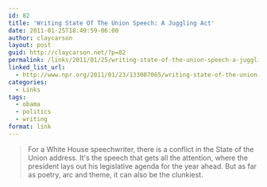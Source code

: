 ```yaml
---
id: 82
title: 'Writing State Of The Union Speech: A Juggling Act'
date: 2011-01-25T18:49:59-06:00
author: claycarson
layout: post
guid: http://claycarson.net/?p=82
permalink: /links/2011/01/25/writing-state-of-the-union-speech-a-juggling-act/
linked_list_url:
  - http://www.npr.org/2011/01/23/133087065/writing-state-of-the-union-speech-a-juggling-act
categories:
  - Links
tags:
  - obama
  - politics
  - writing
format: link
---
```

<blockquote>
  For a White House speechwriter, there is a conflict in the State of the Union address. It's the speech that gets all the attention, where the president lays out his legislative agenda for the year ahead. But as far as poetry, arc and theme, it can also be the clunkiest.
</blockquote>